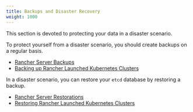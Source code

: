 ```yaml
---
title: Backups and Disaster Recovery
weight: 1000
---
```


This section is devoted to protecting your data in a disaster scenario.


To protect yourself from a disaster scenario, you should create backups on a regular basis.

  - [Rancher Server Backups]({{<baseurl>}}/rancher/v2.x/en/backups/backups)
  - [Backing up Rancher Launched Kubernetes Clusters]({{<baseurl>}}/rancher/v2.x/en/cluster-admin/backing-up-etcd/)


In a disaster scenario, you can restore your `etcd` database by restoring a backup.

   - [Rancher Server Restorations]({{<baseurl>}}/rancher/v2.x/en/backups/restorations)
   - [Restoring Rancher Launched Kubernetes Clusters]({{<baseurl>}}/rancher/v2.x/en/cluster-admin/restoring-etcd/)
